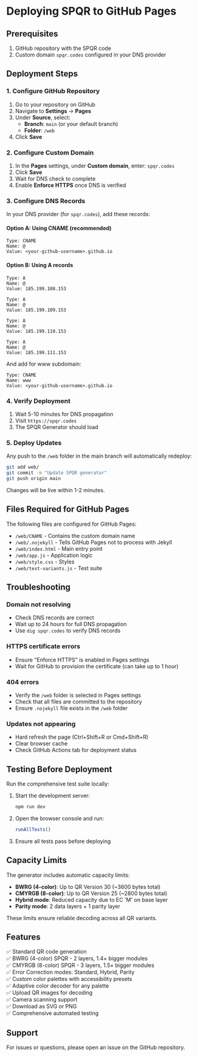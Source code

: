 # Deploying SPQR to GitHub Pages

## Prerequisites

1. GitHub repository with the SPQR code
2. Custom domain `spqr.codes` configured in your DNS provider

## Deployment Steps

### 1. Configure GitHub Repository

1. Go to your repository on GitHub
2. Navigate to **Settings** → **Pages**
3. Under **Source**, select:
   - **Branch**: `main` (or your default branch)
   - **Folder**: `/web`
4. Click **Save**

### 2. Configure Custom Domain

1. In the **Pages** settings, under **Custom domain**, enter: `spqr.codes`
2. Click **Save**
3. Wait for DNS check to complete
4. Enable **Enforce HTTPS** once DNS is verified

### 3. Configure DNS Records

In your DNS provider (for `spqr.codes`), add these records:

#### Option A: Using CNAME (recommended)
```
Type: CNAME
Name: @
Value: <your-github-username>.github.io
```

#### Option B: Using A records
```
Type: A
Name: @
Value: 185.199.108.153

Type: A
Name: @
Value: 185.199.109.153

Type: A
Name: @
Value: 185.199.110.153

Type: A
Name: @
Value: 185.199.111.153
```

And add for www subdomain:
```
Type: CNAME
Name: www
Value: <your-github-username>.github.io
```

### 4. Verify Deployment

1. Wait 5-10 minutes for DNS propagation
2. Visit `https://spqr.codes`
3. The SPQR Generator should load

### 5. Deploy Updates

Any push to the `/web` folder in the main branch will automatically redeploy:

```bash
git add web/
git commit -m "Update SPQR generator"
git push origin main
```

Changes will be live within 1-2 minutes.

## Files Required for GitHub Pages

The following files are configured for GitHub Pages:

- `/web/CNAME` - Contains the custom domain name
- `/web/.nojekyll` - Tells GitHub Pages not to process with Jekyll
- `/web/index.html` - Main entry point
- `/web/app.js` - Application logic
- `/web/style.css` - Styles
- `/web/test-variants.js` - Test suite

## Troubleshooting

### Domain not resolving
- Check DNS records are correct
- Wait up to 24 hours for full DNS propagation
- Use `dig spqr.codes` to verify DNS records

### HTTPS certificate errors
- Ensure "Enforce HTTPS" is enabled in Pages settings
- Wait for GitHub to provision the certificate (can take up to 1 hour)

### 404 errors
- Verify the `/web` folder is selected in Pages settings
- Check that all files are committed to the repository
- Ensure `.nojekyll` file exists in the `/web` folder

### Updates not appearing
- Hard refresh the page (Ctrl+Shift+R or Cmd+Shift+R)
- Clear browser cache
- Check GitHub Actions tab for deployment status

## Testing Before Deployment

Run the comprehensive test suite locally:

1. Start the development server:
   ```bash
   npm run dev
   ```

2. Open the browser console and run:
   ```javascript
   runAllTests()
   ```

3. Ensure all tests pass before deploying

## Capacity Limits

The generator includes automatic capacity limits:
- **BWRG (4-color)**: Up to QR Version 30 (~3600 bytes total)
- **CMYRGB (8-color)**: Up to QR Version 25 (~2800 bytes total)
- **Hybrid mode**: Reduced capacity due to EC 'M' on base layer
- **Parity mode**: 2 data layers + 1 parity layer

These limits ensure reliable decoding across all QR variants.

## Features

✅ Standard QR code generation  
✅ BWRG (4-color) SPQR - 2 layers, 1.4× bigger modules  
✅ CMYRGB (8-color) SPQR - 3 layers, 1.5× bigger modules  
✅ Error Correction modes: Standard, Hybrid, Parity  
✅ Custom color palettes with accessibility presets  
✅ Adaptive color decoder for any palette  
✅ Upload QR images for decoding  
✅ Camera scanning support  
✅ Download as SVG or PNG  
✅ Comprehensive automated testing  

## Support

For issues or questions, please open an issue on the GitHub repository.

